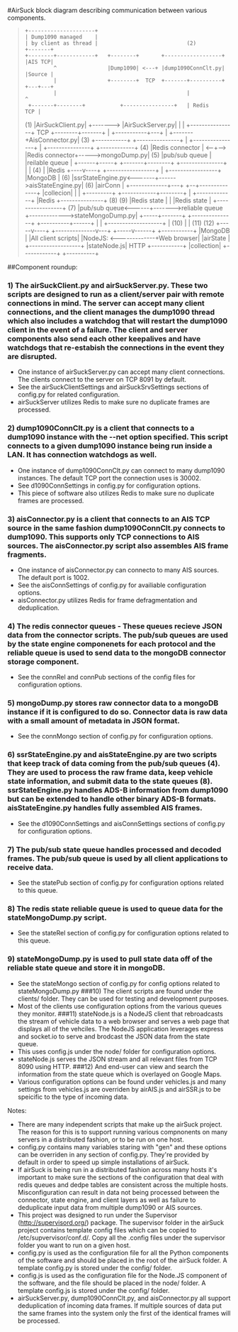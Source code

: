 #AirSuck block diagram describing communication between various components.

>     +---------------------+
>     | Dump1090 managed    |
>     | by client as thread |                            (2)             +-------+
>     +--------+------------+   +--------+       +------------------+    |AIS TCP|
>              ^                |Dump1090| <---+ |dump1090ConnClt.py|    |Source |
>              |                +--------+  TCP  +-------+----------+    +---+---+
>              |                                         |                   ^
>      +-------+--------+           +----------------+   | Redis         TCP |
>  (1) |AirSuckClient.py| +-------> |AirSuckServer.py|   |                   |
>      +----------------+   TCP     +--------+-------+   |       +-----------+---+
>                                            |           +-------+AisConnector.py| (3)
>                                            +-----------+       +---------------+
>                                            |
>                      +----------------+    |    +---------------+     +------------+
>                  (4) |Redis connector | <--+--> |Redis connector+----->mongoDump.py| (5)
>                      |pub/sub queue   |         |reilable queue |     +------+-----+
>                      +-------+--------+         +---------------+            |
>                              |                              (4)              |
>                              |Redis                                     +----v----+
>    +-----------------+       |      +-----------------+                 |MongoDB  |
>(6) |ssrStateEngine.py<-------+------>aisStateEngine.py| (6)             |airConn  |
>    +-------------+---+              +--+--------------+                 |collecion|
>                  |                     |                                +---------+
>                  +------------+--------+
>                               |
>          +-------------+      |Redis  +---------------+ (8)                (9)
>          |Redis state  |      |       |Redis state    |             +-----------------+
>      (7) |pub/sub queue<------+------->reliable queue +------------->stateMongoDump.py|
>          +-----+-------+              +---------------+             +----------+------+
>                |                                                               |
>                +-------------------+                                           |
>     (10)       |                   |  (11)                   (12)        +-----v----+
> +--------------v---+         +-----v------+             +-----------+    |MongoDB   |
> |All client scripts|         |NodeJS:     <-------------+Web browser|    |airState  |
> +------------------+         |stateNode.js|    HTTP     +-----------+    |collection|
>                              +------------+                              +----------+

##Component roundup:

### 1) The airSuckClient.py and airSuckServer.py. These two scripts are designed to run as a client/server pair with remote connections in mind. The server can accept many client connections, and the client manages the dump1090 thread which also includes a watchdog that will restart the dump1090 client in the event of a failure. The client and server components also send each other keepalives and have watchdogs that re-estabish the connections in the event they are disrupted.
  - One instance of airSuckServer.py can accept many client connections. The clients connect to the server on TCP 8091 by default.
  - See the airSuckClientSettings and airSuckSrvSettings sections of config.py for related configuration.
  - airSuckServer utilizes Redis to make sure no duplicate frames are processed.
### 2) dump1090ConnClt.py is a client that connects to a dump1090 instance with the --net option specified. This script connects to a given dump1090 instance being run inside a LAN. It has connection watchdogs as well.
  - One instance of dump1090ConnClt.py can connect to many dump1090 instances. The default TCP port the connection uses is 30002.
  - See d1090ConnSettings in config.py for configuration options.
  - This piece of software also utilizes Redis to make sure no duplicate frames are processed.
### 3) aisConnector.py is a client that connects to an AIS TCP source in the same fashion dump1090ConnClt.py connects to dump1090. This supports only TCP connections to AIS sources. The aisConnector.py script also assembles AIS frame fragments.
  - One instance of aisConnector.py can connecto to many AIS sources. The default port is 1002.
  - See the aisConnSettings of config.py for availiable configuration options.
  - aisConnector.py utilizes Redis for frame defragmentation and deduplication.
### 4) The redis connector queues - These queues recieve JSON data from the connector scripts. The pub/sub queues are used by the state engine componenets for each protocol and the reliable queue is used to send data to the mongoDB connector storage component.
  - See the connRel and connPub sections of the config files for configuration options.
### 5) mongoDump.py stores raw connector data to a mongoDB instance if it is configured to do so. Connector data is raw data with a small amount of metadata in JSON format.
  - See the connMongo section of config.py for configuration options.
### 6) ssrStateEngine.py and aisStateEngine.py are two scripts that keep track of data coming from the pub/sub queues (4). They are used to process the raw frame data, keep vehicle state information, and submit data to the state queues (8). ssrStateEngine.py handles ADS-B information from dump1090 but can be extended to handle other binary ADS-B formats. aisStateEngine.py handles fully assembled AIS frames.
  - See the d1090ConnSettings and aisConnSettings sections of config.py for configuration options.
### 7) The pub/sub state queue handles processed and decoded frames. The pub/sub queue is used by all client applications to receive data.
  - See the statePub section of config.py for configuration options related to this queue.
### 8) The redis state reliable queue is used to queue data for the stateMongoDump.py script.
  - See the stateRel section of config.py for configuration options related to this queue.
### 9) stateMongoDump.py is used to pull state data off of the reliable state queue and store it in mongoDB.
 - See the stateMongo section of config.py for config options related to stateMongoDump.py
###10) The client scripts are found under the clients/ folder. They can be used for testing and development purposes.
 - Most of the clients use configuration options from the various queues they monitor.
###11) stateNode.js is a NodeJS client that rebroadcasts the stream of vehicle data to a web browser and serves a web page that displays all of the vehciles. The NodeJS application leverages express and socket.io to serve and brodcast the JSON data from the state queue.
 - This uses config.js under the node/ folder for configuration options.
 - stateNode.js serves the JSON stream and all relevant files from TCP 8090 using HTTP.
###12) And end-user can view and search the information from the state queue which is overlayed on Google Maps.
 - Various configuration options can be found under vehicles.js and many settings from vehicles.js are overriden by airAIS.js and airSSR.js to be speicific to the type of incoming data.

Notes:
 - There are many independent scripts that make up the airSuck project. The reason for this is to support running various compnonents on many servers in a distributed fashion, or to be run on one host.
 - config.py contains many variables staring with "gen" and these options can be overriden in any section of config.py. They're provided by default in order to speed up simple installations of airSuck.
 - If airSuck is being run in a distributed fashion across many hosts it's important to make sure the sections of the configuration that deal with redis queues and dedpe tables are consistent across the multiple hosts. Misconfiguration can result in data not being processed between the connector, state engine, and client layers as well as failure to deduplicate input data from multiple dump1090 or AIS sources.
 - This project was designed to run under the Supervisor (http://supervisord.org/) package. The supervisor folder in the airSuck project contains template config files which can be copied to /etc/supvervisor/conf.d/. Copy all the .config files under the supervisor folder you want to run on a given host.
 - config.py is used as the configuration file for all the Python components of the software and should be placed in the root of the airSuck folder. A template config.py is stored under the config/ folder.
 - config.js is used as the configuration file for the Node.JS component of the software, and the file should be placed in the node/ folder. A template config.js is stored under the config/ folder.
 - airSuckServer.py, dump1090ConnClt.py, and aisConnector.py all support deduplication of incoming data frames. If multiple sources of data put the same frames into the system only the first of the identical frames will be processed.
 